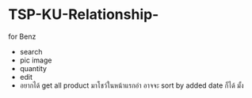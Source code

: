TSP-KU-Relationship-
====================

for Benz
- search
- pic image
- quantity
- edit
- อยากได้ get all product มาโชว์ในหน้าแรกอ่า อาจจะ sort by added date ก็ได้ มั้ง
